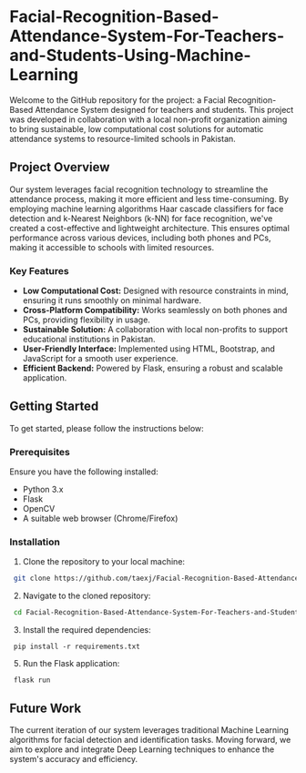 # Facial-Recognition-Based-Attendance-System-For-Teachers-and-Students-Using-Machine-Learning
Welcome to the GitHub repository for the project: a Facial Recognition-Based Attendance System designed for teachers and students. This project was developed in collaboration with a local non-profit organization aiming to bring sustainable, low computational cost solutions for automatic attendance systems to resource-limited schools in Pakistan.
## Project Overview
Our system leverages facial recognition technology to streamline the attendance process, making it more efficient and less time-consuming. By employing machine learning algorithms Haar cascade classifiers for face detection and k-Nearest Neighbors (k-NN) for face recognition, we've created a cost-effective and lightweight architecture. This ensures optimal performance across various devices, including both phones and PCs, making it accessible to schools with limited resources.
### Key Features

- **Low Computational Cost:** Designed with resource constraints in mind, ensuring it runs smoothly on minimal hardware.
- **Cross-Platform Compatibility:** Works seamlessly on both phones and PCs, providing flexibility in usage.
- **Sustainable Solution:** A collaboration with local non-profits to support educational institutions in Pakistan.
- **User-Friendly Interface:** Implemented using HTML, Bootstrap, and JavaScript for a smooth user experience.
- **Efficient Backend:** Powered by Flask, ensuring a robust and scalable application.

## Getting Started

To get started, please follow the instructions below:

### Prerequisites

Ensure you have the following installed:

- Python 3.x
- Flask
- OpenCV
- A suitable web browser (Chrome/Firefox)

### Installation

1. Clone the repository to your local machine:
  ```bash
   git clone https://github.com/taexj/Facial-Recognition-Based-Attendance-System-For-Teachers-and-Students-Using-Machine-Learning.git
  ```
2. Navigate to the cloned repository:
```bash
 cd Facial-Recognition-Based-Attendance-System-For-Teachers-and-Students-Using-Machine-Learning
```
3. Install the required dependencies:
```
 pip install -r requirements.txt
```
5. Run the Flask application:
```
 flask run
```
## Future Work

The current iteration of our system leverages traditional Machine Learning algorithms for facial detection and identification tasks. Moving forward, we aim to explore and integrate Deep Learning techniques to enhance the system's accuracy and efficiency.

